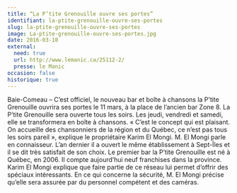 ```yaml
---
title: “La P’tite Grenouille ouvre ses portes”
identifiant: la-ptite-grenouille-ouvre-ses-portes
slug: la-ptite-grenouille-ouvre-ses-portes
image: La-ptite-grenouille-ouvre-ses-portes.jpg
date: 2016-03-10
external:
  need: true
  url: http://www.lemanic.ca/25112-2/
  presse: le Manic
occasion: false
historique: true
---
```

Baie-Comeau – C’est officiel, le nouveau bar et boîte à chansons la P’tite Grenouille ouvrira ses portes le 11 mars, à la place de l’ancien bar Zone 8. La P’tite Grenouille sera ouverte tous les soirs. Les jeudi, vendredi et samedi, elle se transformera en boîte à chansons. « C’est le concept qui est plaisant. On accueille des chansonniers de la région et du Québec, ce n’est pas tous les soirs pareil », explique le propriétaire Karim El Mongi. M. El Mongi parle en connaisseur. L’an dernier il a ouvert le même établissement à Sept-Îles et il se dit très satisfait de son choix. Le premier bar la P’tite Grenouille est né à Québec, en 2006. Il compte aujourd’hui neuf franchises dans la province. Karim El Mongi explique que faire partie de ce réseau lui permet d’offrir des spéciaux intéressants. En ce qui concerne la sécurité, M. El Mongi précise qu’elle sera assurée par du personnel compétent et des caméras.

